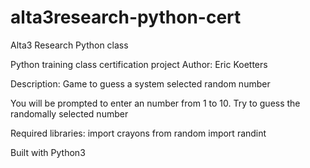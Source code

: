 # alta3research-python-cert
Alta3 Research Python class

Python training class certification project
   Author: Eric Koetters

   Description:
   Game to guess a system selected random number
   
   You will be prompted to enter an number from 1 to 10.
   Try to guess the randomally selected number

Required libraries:
    import crayons
    from random import randint

Built with Python3
